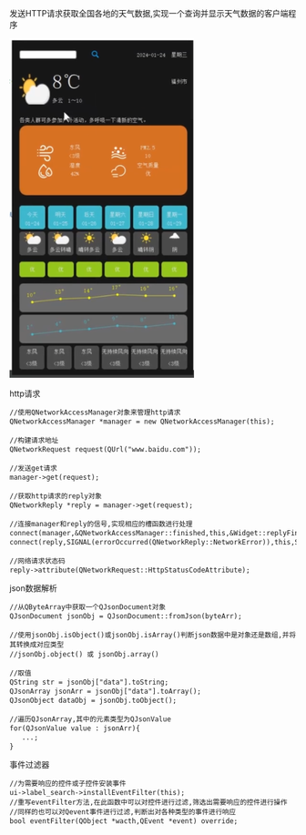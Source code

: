 发送HTTP请求获取全国各地的天气数据,实现一个查询并显示天气数据的客户端程序    


![image](https://github.com/wang19950805/QtWeatherReportProject/blob/master/preview.png)

  http请求  
  
    //使用QNetworkAccessManager对象来管理http请求
    QNetworkAccessManager *manager = new QNetworkAccessManager(this);   
    
    //构建请求地址  
    QNetworkRequest request(QUrl("www.baidu.com"));
    
    //发送get请求
    manager->get(request);
    
    //获取http请求的reply对象
    QNetworkReply *reply = manager->get(request);
    
    //连接manager和reply的信号,实现相应的槽函数进行处理
    connect(manager,&QNetworkAccessManager::finished,this,&Widget::replyFinished);
    connect(reply,SIGNAL(errorOccurred(QNetworkReply::NetworkError)),this,SLOT(networkError_handler(QNetworkReply::NetworkError)));
    
    //网络请求状态码
    reply->attribute(QNetworkRequest::HttpStatusCodeAttribute);

  json数据解析  

    //从QByteArray中获取一个QJsonDocument对象
    QJsonDocument jsonObj = QJsonDocument::fromJson(byteArr);
    
    //使用jsonObj.isObject()或jsonObj.isArray()判断json数据中是对象还是数组,并将其转换成对应类型
    //jsonObj.object() 或 jsonObj.array()

    //取值
    QString str = jsonObj["data"].toString;
    QJsonArray jsonArr = jsonObj["data"].toArray();
    QJsonObject dataObj = jsonObj.toObject();
    
    //遍历QJsonArray,其中的元素类型为QJsonValue
    for(QJsonValue value : jsonArr){
       ...;
    }  

    
  事件过滤器
  
    //为需要响应的控件或子控件安装事件
    ui->label_search->installEventFilter(this);
    //重写eventFilter方法,在此函数中可以对控件进行过滤,筛选出需要响应的控件进行操作
    //同样的也可以对Qevent事件进行过滤,判断出对各种类型的事件进行响应
    bool eventFilter(QObject *wacth,QEvent *event) override;
    



















  
